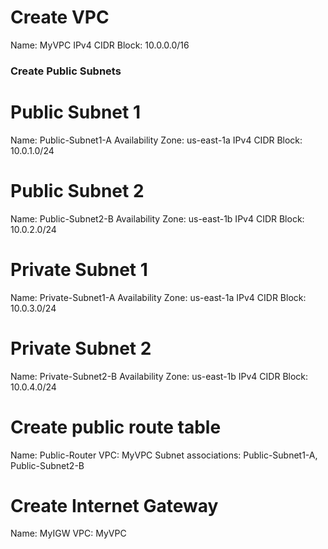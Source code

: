 # Create VPC
Name: MyVPC
IPv4 CIDR Block: 10.0.0.0/16

### Create Public Subnets ###

# Public Subnet 1
Name: Public-Subnet1-A
Availability Zone: us-east-1a
IPv4 CIDR Block: 10.0.1.0/24

# Public Subnet 2
Name: Public-Subnet2-B
Availability Zone: us-east-1b
IPv4 CIDR Block: 10.0.2.0/24

# Private Subnet 1
Name: Private-Subnet1-A
Availability Zone: us-east-1a
IPv4 CIDR Block: 10.0.3.0/24

# Private Subnet 2
Name: Private-Subnet2-B
Availability Zone: us-east-1b
IPv4 CIDR Block: 10.0.4.0/24

# Create public route table

Name: Public-Router
VPC: MyVPC
Subnet associations: Public-Subnet1-A, Public-Subnet2-B

# Create Internet Gateway

Name: MyIGW
VPC: MyVPC